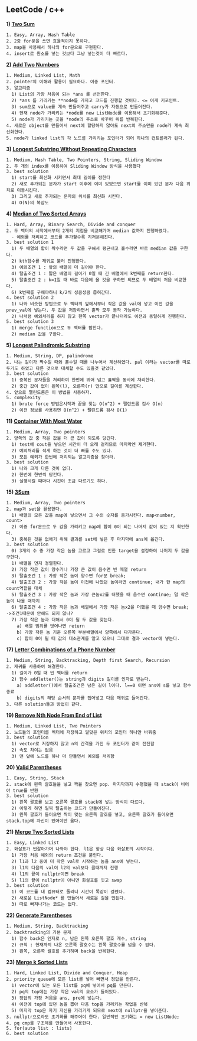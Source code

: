 LeetCode / c++
------------------

**1) [Two Sum](https://leetcode.com/problems/two-sum/)**
```
1. Easy, Array, Hash Table
2. 2중 for문을 쓰면 효율적이지 못하다.
3. map을 사용해서 하나의 for문으로 구현한다.
4. insert로 원소를 넣는 것보다 그냥 넣는것이 더 빠르다.
```

**2) [Add Two Numbers](https://leetcode.com/problems/add-two-numbers/)**
```
1. Medium, Linked List, Math
2. pointer의 이해와 활용이 필요하다. 이중 포인터.
3. 알고리즘
  1) List의 가장 처음이 되는 *ans 를 선언한다.
  2) *ans 를 가리키는 **node를 가지고 코드를 진행할 것이다. <= 이게 키포인트.
  3) sum으로 value를 계속 만들어주고 carry가 자동으로 만들어진다.
  4) 현재 node가 가리키는 *node를 new ListNode를 이용해서 초기화해준다.
  5) node가 가리키는 곳을 *node의 주소로 바꾸어 위를 반복한다.
4. 새로운 object를 만들어서 next에 할당하지 않아도 next의 주소만을 node가 계속 최신화한다.
5. node가 linked list의 각 노드를 가리키는 포인터가 되어 하나의 컨트롤러가 된다.
```

**3) [Longest Substring Without Repeating Characters](https://leetcode.com/problems/longest-substring-without-repeating-characters/)**
```
1. Medium, Hash Table, Two Pointers, String, Sliding Window
2. 두 개의 index를 이용하여 Sliding Window 방식을 사용했다
3. best solution
  1) start를 최신화 시키면서 최대 길이를 정한다
  2) 새로 추가되는 문자가 start 이후에 이미 있었으면 start를 이미 있던 문자 다음 위치로 이동시킨다.
  3) 그리고 새로 추가되는 문자의 위치를 최신화 시킨다.
  4) O(N)의 복잡도
```

**4) [Median of Two Sorted Arrays](https://leetcode.com/problems/median-of-two-sorted-arrays/)**
```
1. Hard, Array, Binary Search, Divide and conquer
2. 두 벡터의 시작에서부터 2개의 지점을 비교해가며 median 값까지 진행하였다.
  - 예외를 처리하고 코드를 추가할수록 지저분해진다.
3. best solution 1
  1) 두 배열의 합이 짝수라면 두 값을 구해서 평균내고 홀수라면 바로 median 값을 구한다.
  2) kth함수를 재귀로 불러 진행한다.
  3) 예외조건 1 : 앞의 배열이 더 길어야 한다.
  4) 탈출조건 1 : 짧은 배열의 길이가 0일 때 긴 배열에서 k번째를 return한다.
  5) 탈출조건 2 : k=1일 때 바로 다음에 올 것을 구하면 되므로 두 배열의 처음 비교한다.
  6) k번째를 구해야하니 k/2씩 성큼성큼 좁혀간다.
4. best solution 2
  1) 나와 비슷한 방법으로 두 벡터의 앞에서부터 작은 값을 val에 넣고 이전 값을 prev_val에 넣는다. 두 값을 저장하면서 홀짝 모두 동작 가능하다.
  2) 나처럼 예외처리를 하지 않고 한쪽 vector가 끝나더라도 이전과 동일하게 진행한다.
5. best solution 3
  1) merge function으로 두 벡터를 합친다.
  2) median 값을 구한다.
```

**5) [Longest Palindromic Substring](https://leetcode.com/problems/longest-palindromic-substring/)**
```
1. Medium, String, DP, palindrome
2. 나는 길이가 짝수일 때와 홀수일 때를 나누어서 계산하였다. pal 이라는 vector를 따로 두기도 하였고 다른 것으로 대체할 수도 있을것 같았다.
3. best solution
  1) 중복된 문자들을 처리하여 한번에 뛰어 넘고 홀짝을 동시에 처리한다.
  2) 중간 값이 없이 왼쪽(l), 오른쪽(r) 만으로 길이를 계산한다.
4. 앞으로 팰린드롬은 이 방법을 사용하자.
5. complexity
  1) brute force 방법은시작과 끝을 찾는 O(n^2) + 팰린드롬 검사 O(n)
  2) 이전 정보를 사용하면 O(n^2) + 팰린드롬 검사 O(1)
```

**11) [Container With Most Water](https://leetcode.com/problems/container-with-most-water/)**
```
1. Medium, Array, Two pointers
2. 양쪽의 값 중 작은 값을 더 큰 값이 되도록 당긴다.
  1) test에 cout을 넣으면 시간이 더 오래 걸리므로 마지막엔 제거한다.
  2) 예외처리를 적게 하는 것이 더 빠를 수도 있다.
  3) 모든 예외가 한번에 처리되는 알고리즘을 찾아라.
3. best solution
  1) 나와 크게 다른 것이 없다.
  2) 한번에 한번씩 당긴다.
  3) 실행시킬 때마다 시간이 조금 다르기도 하다.
```

**15) [3Sum](https://leetcode.com/problems/3sum/)**
```
1. Medium, Array, Two pointers
2. map과 set을 활용한다.
  1) 배열의 모든 값을 map에 넣으면서 그 수의 숫자를 증가시킨다. map<number, count>
  2) 이중 for문으로 두 값을 가리키고 map에 합이 0이 되는 나머지 값이 있는 지 확인한다.
  3) 중복된 것을 없애기 위해 결과를 set에 넣은 후 마지막에 ans에 옮긴다.
3. best solution
  0) 3개의 수 중 가장 작은 놈을 고르고 그걸로 인한 target을 설정하여 나머지 두 값을 구한다.
  1) 배열을 먼저 정렬한다.
  2) 가장 작은 값이 양수거나 가장 큰 값이 음수면 빈 매열 return
  3) 탈출조건 1 : 가장 작은 놈이 양수면 for문 break;
  4) 탈출조건 2 : 가장 작은 놈이 이전에 나왔던 놈이라면 continue; 내가 한 map의 count역할을 대체
  5) 탈출조건 3 : 가장 작은 놈과 가장 큰놈x2를 더했을 때 음수면 continue; 덜 작은놈이 나올 때까지
  6) 탈출조건 4 : 가장 작은 놈과 배열에서 가장 작은 놈x2을 더했을 때 양수면 break; ->조건1때문에 안해도 되지 않나?
  7) 가장 작은 놈과 더해서 0이 될 두 값을 찾는다.
    a) 배열 범위를 벗어나면 return
    b) 가장 작은 놈 기준 오른쪽 부분배열에서 양쪽에서 다가온다.
    c) 합이 0이 될 때 값의 대소관계를 알고 있으니 그대로 결과 vector에 넣는다.
```

**17) [Letter Combinations of a Phone Number](https://leetcode.com/problems/letter-combinations-of-a-phone-number/)**
```
1. Medium, String, Backtracking, Depth first Search, Recursion
2. 재귀를 사용하여 해결한다.
  1) 길이가 0일 때 빈 벡터를 return
  2) 함수 addletter()는 string과 digits 길이를 인자로 받는다.
    a) addletter()에서 탈출조건은 남은 길이 l이다. l==0 이면 ans에 s를 넣고 함수 종료
    b) digits의 해당 순서의 문자를 집어넣고 다음 재귀로 들어간다.
3. 다른 solution들과 방법이 같다.
```

**19) [Remove Nth Node From End of List](https://leetcode.com/problems/remove-nth-node-from-end-of-list/)**
```
1. Medium, Linked List, Two Pointers
2. 노드들의 포인터를 벡터에 저장하고 알맞은 위치의 포인터 하나만 바꿔줌
3. best solution
  1) vector로 저장하지 않고 n의 간격을 가진 두 포인터가 같이 전진함
  2) 속도 차이는 없음
  3) 맨 앞에 노드를 하나 더 만들면서 예외를 처리함
```

**20) [Valid Parentheses](https://leetcode.com/problems/valid-parentheses/)**
```
1. Easy, String, Stack
2. stack에 왼쪽 괄호들을 넣고 짝을 찾으면 pop. 마지막까지 수행했을 때 stack이 비어야 true를 반환
3. best solution
  1) 왼쪽 괄호를 보고 오른쪽 괄호를 stack에 넣는 방식이 다르다.
  2) 이렇게 하면 일찍 탈출하는 코드가 만들어진다.
  3) 왼쪽 괄호가 들어오면 짝이 맞는 오른쪽 괄호를 넣고, 오른쪽 괄호가 들어오면 stack.top에 자신이 있어야만 옳다.
```

**21) [Merge Two Sorted Lists](https://leetcode.com/problems/merge-two-sorted-lists/)**
```
1. Easy, Linked List
2. 화살표가 번갈아가며 나와야 한다. l1은 항상 다음 화살표의 시작이다.
  1) 가장 처음 예외의 return 조건을 붙인다.
  2) l1과 l2 중에 더 작은 val로 시작하는 놈을 ans에 넣는다.
  3) l1의 다음의 val이 l2의 val보다 클때까지 진행
  4) l1의 끝이 nullptr이면 break
  5) l1의 끝이 nullptr이 아니면 화살표를 잇고 swap
3. best solution
  1) 이 코드를 내 컴퓨터로 돌리니 시간이 똑같이 걸렸다.
  2) 새로운 ListNode* 를 만들어서 새로운 길을 만든다.
  3) 따로 빠져나가는 코드는 없다.
```

**22) [Generate Parentheses](https://leetcode.com/problems/generate-parentheses/)**
```
1. Medium, String, Backtracking
2. backtracking의 기본 문제
  1) 함수 back은 인자로 n, 남은 왼쪽 오른쪽 괄호 개수, string
  2) 규칙 : 현재까지 나온 오른쪽 괄호수는 왼쪽 괄호수를 넘을 수 없다.
  3) 왼쪽, 오른쪽 괄호를 추가하며 back을 반복한다.
```

**23) [Merge k Sorted Lists](https://leetcode.com/problems/merge-k-sorted-lists/)**
```
1. Hard, Linked List, Divide and Conquer, Heap
2. priority queue에 모든 list를 넣어 빼면서 정답을 만든다.
  1) vector에 있는 모든 list를 pq에 넣어서 pq를 만든다.
  2) pq의 top에는 가장 작은 val의 요소가 들어있다.
  3) 정답의 가장 처음을 ans, pre에 넣는다.
  4) 이전에 top에 있던 놈을 뽑아 다음 top을 가리키는 작업을 반복
  5) 마지막 top은 자기 자신을 가리키게 되므로 next에 nullptr을 넣어준다.
3. nullptr으로라도 초기화를 해주어야 한다. 일반적인 초기화는 = new ListNode;
4. pq cmp를 구조체를 만들어서 사용한다.
5. for(auto list : lists)
6. best solution
```
